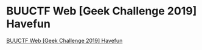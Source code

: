 # BUUCTF Web [Geek Challenge 2019] Havefun
[BUUCTF Web [Geek Challenge 2019] Havefun](https://aiwithcloud.com/2022/09/15/buuctf_web_geek_challenge_2019_havefun/)